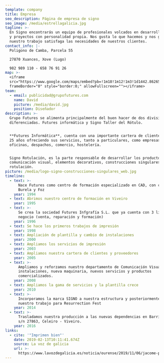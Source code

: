 ```yaml
---
template: company
title: Empresa
seo_description: Página de empresa de signo
seo_image: /media/estrellagalicia.jpg
tagline: >-
  En Signo encontrarás un equipo de profesionales volcados en desarrollar ideas
  y proyectos con personalidad propia. Nos gusta lo que hacemos y nos gusta que
  nuestro trabajo satisfaga las necesidades de nuestros clientes.
contact_info: |-
  Poligono de Camba, Parcela 55

  27870 Xuances, Xove (Lugo)

  982 989 110 - 658 76 91 26
map: >-
  <iframe
  src="https://www.google.com/maps/embed?pb=!1m18!1m12!1m3!1d1442.8626597602552!2d-7.588407802270183!3d43.674682197681065!2m3!1f0!2f0!3f0!3m2!1i1024!2i768!4f13.1!3m3!1m2!1s0xd321a950553e0b3%3A0xb14ff8945459f4e5!2sSIGNO%20TALLER%20DEL%20R%C3%93TULO%20(Grupo%20FUTURES)!5e0!3m2!1sen!2ses!4v1573121332642!5m2!1sen!2ses"
  frameBorder="0" style="border:0;" allowFullscreen=""></iframe>
team:
  - email: publicidad@grupofutures.com
    name: David
    picture: /media/david.jpg
    position: Diseñador
description: >-
  Grupo Futures se alimenta principalmente del buen hacer de dos divisiones bien
  diferenciadas. Futures informática y Signo Taller del Rótulo.


  **Futures Informática**, cuenta con una importante cartera de clientes y lleva
  25 años ofreciendo sus servicios, tanto a particulares, como empresas,
  oficinas, despachos, comercio, hostelería.


  Signo Rotulación, es la parte responsable de desarrollar los productos de
  comunicación visual, elementos decorativos, construcciones singulares,
  rotulación.
picture: /media/logo-signo-construcciones-singulares_web.jpg
timeline:
  - text: >-
      Nace Futures como centro de formación especializado en CAD, con cursos en
      Burela y Foz
    year: 1994
  - text: Abrimos nuestro centro de formación en Viveiro
    year: 1995
  - text: >-
      Se crea la sociedad Futures Infgrafía S.L. que ya cuenta con 3 líneas de
      negocio (venta, reparación y formación)
    year: 1996
  - text: Se hace los primeros trabajos de impresión
    year: 1998
  - text: Ampliación de plantilla y cambio de instalaciones
    year: 2000
  - text: Ampliamos los servicios de impresión
    year: 2003
  - text: Ampliamos nuestra cartera de clientes y proveedores
    year: 2005
  - text: >-
      Ampliamos y reforzamos nuestro departamento de Comunicación Visual. Nuevas
      instalaciones, nueva maquinaria, nuevos servicios y productos
      comercializados.
    year: 2008
  - text: Ampliamos la gama de servicios y la plantilla crece
    year: 2010
  - text: >-
      Incorporamos la marca SIGNO a nuestra estructura y posteriormente empieza
      nuestro trabajo para Resurrection Fest
    year: 2014
  - text: >-
      Trasladamos nuestra producción a las nuevas dependencias en Barrio Plantío
      s/n 27863, Celeiro - Viveiro.
    year: 2016
links:
  - cite: '"Imprimen bien"'
    date: 2019-02-13T10:11:41.674Z
    source: La voz de galicia
    url: >-
      https://www.lavozdegalicia.es/noticia/ourense/2019/11/06/jacome-propone-construir-ourense-mayor-rascacielos-espana/00031573036556246570366.htm
---
```


